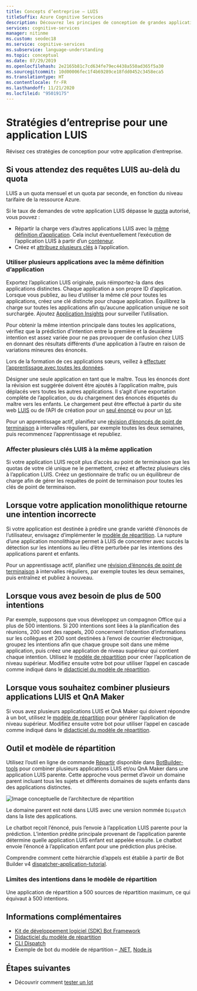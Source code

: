 ```yaml
---
title: Concepts d’entreprise – LUIS
titleSuffix: Azure Cognitive Services
description: Découvrez les principes de conception de grandes applications LUIS ou de plusieurs applications incluant à la fois LUIS et QnA Maker.
services: cognitive-services
manager: nitinme
ms.custom: seodec18
ms.service: cognitive-services
ms.subservice: language-understanding
ms.topic: conceptual
ms.date: 07/29/2019
ms.openlocfilehash: 2e2165b81c7cd634fe79ec4438a550ad365f5a30
ms.sourcegitcommit: 10d00006fec1f4b69289ce18fdd0452c3458eca5
ms.translationtype: HT
ms.contentlocale: fr-FR
ms.lasthandoff: 11/21/2020
ms.locfileid: "95019175"
---
```

# <a name="enterprise-strategies-for-a-luis-app"></a>Stratégies d’entreprise pour une application LUIS
Révisez ces stratégies de conception pour votre application d’entreprise.

## <a name="when-you-expect-luis-requests-beyond-the-quota"></a>Si vous attendez des requêtes LUIS au-delà du quota

LUIS a un quota mensuel et un quota par seconde, en fonction du niveau tarifaire de la ressource Azure. 

Si le taux de demandes de votre application LUIS dépasse le [quota](https://azure.microsoft.com/pricing/details/cognitive-services/language-understanding-intelligent-services/) autorisé, vous pouvez :

* Répartir la charge vers d’autres applications LUIS avec la [même définition d’application](#use-multiple-apps-with-same-app-definition). Cela inclut éventuellement l’exécution de l’application LUIS à partir d’un [conteneur](luis-container-howto.md). 
* Créez et [attribuez plusieurs clés](#assign-multiple-luis-keys-to-same-app) à l’application. 

### <a name="use-multiple-apps-with-same-app-definition"></a>Utiliser plusieurs applications avec la même définition d’application
Exportez l’application LUIS originale, puis réimportez-la dans des applications distinctes. Chaque application a son propre ID d’application. Lorsque vous publiez, au lieu d’utiliser la même clé pour toutes les applications, créez une clé distincte pour chaque application. Équilibrez la charge sur toutes les applications afin qu’aucune application unique ne soit surchargée. Ajoutez [Application Insights](./luis-csharp-tutorial-bf-v4.md) pour surveiller l’utilisation. 

Pour obtenir la même intention principale dans toutes les applications, vérifiez que la prédiction d’intention entre la première et la deuxième intention est assez variée pour ne pas provoquer de confusion chez LUIS en donnant des résultats différents d’une application à l’autre en raison de variations mineures des énoncés. 

Lors de la formation de ces applications sœurs, veillez à [effectuer l’apprentissage avec toutes les données](luis-how-to-train.md#train-with-all-data).

Désigner une seule application en tant que le maître. Tous les énoncés dont la révision est suggérée doivent être ajoutés à l’application maître, puis déplacés vers toutes les autres applications. Il s’agit d’une exportation complète de l’application, ou du chargement des énoncés étiquetés du maître vers les enfants. Le chargement peut être effectué à partir du site web [LUIS](luis-reference-regions.md) ou de l’API de création pour un [seul énoncé](https://westus.dev.cognitive.microsoft.com/docs/services/5890b47c39e2bb17b84a55ff/operations/5890b47c39e2bb052c5b9c08) ou pour un [lot](https://westus.dev.cognitive.microsoft.com/docs/services/5890b47c39e2bb17b84a55ff/operations/5890b47c39e2bb052c5b9c09). 

Pour un apprentissage actif, planifiez une [révision d’énoncés de point de terminaison](luis-how-to-review-endpoint-utterances.md) à intervalles réguliers, par exemple toutes les deux semaines, puis recommencez l’apprentissage et republiez. 

### <a name="assign-multiple-luis-keys-to-same-app"></a>Affecter plusieurs clés LUIS à la même application
Si votre application LUIS reçoit plus d’accès au point de terminaison que les quotas de votre clé unique ne le permettent, créez et affectez plusieurs clés à l’application LUIS. Créez un gestionnaire de trafic ou un équilibreur de charge afin de gérer les requêtes de point de terminaison pour toutes les clés de point de terminaison. 

## <a name="when-your-monolithic-app-returns-wrong-intent"></a>Lorsque votre application monolithique retourne une intention incorrecte
Si votre application est destinée à prédire une grande variété d’énoncés de l’utilisateur, envisagez d’implémenter le [modèle de répartition](#dispatch-tool-and-model). La rupture d’une application monolithique permet à LUIS de concentrer avec succès la détection sur les intentions au lieu d’être perturbée par les intentions des applications parent et enfants. 

Pour un apprentissage actif, planifiez une [révision d’énoncés de point de terminaison](luis-how-to-review-endpoint-utterances.md) à intervalles réguliers, par exemple toutes les deux semaines, puis entraînez et publiez à nouveau. 

## <a name="when-you-need-to-have-more-than-500-intents"></a>Lorsque vous avez besoin de plus de 500 intentions
Par exemple, supposons que vous développez un compagnon Office qui a plus de 500 intentions. Si 200 intentions sont liées à la planification des réunions, 200 sont des rappels, 200 concernent l’obtention d’informations sur les collègues et 200 sont destinées à l’envoi de courrier électronique, groupez les intentions afin que chaque groupe soit dans une même application, puis créez une application de niveau supérieur qui contient chaque intention. Utilisez le [modèle de répartition](#dispatch-tool-and-model) pour créer l’application de niveau supérieur. Modifiez ensuite votre bot pour utiliser l’appel en cascade comme indiqué dans le [didacticiel du modèle de répartition](/azure/bot-service/bot-builder-tutorial-dispatch?branch=master&tabs=cs&view=azure-bot-service-4.0). 

## <a name="when-you-need-to-combine-several-luis-and-qna-maker-apps"></a>Lorsque vous souhaitez combiner plusieurs applications LUIS et QnA Maker
Si vous avez plusieurs applications LUIS et QnA Maker qui doivent répondre à un bot, utilisez le [modèle de répartition](#dispatch-tool-and-model) pour générer l’application de niveau supérieur.  Modifiez ensuite votre bot pour utiliser l’appel en cascade comme indiqué dans le [didacticiel du modèle de répartition](/azure/bot-service/bot-builder-tutorial-dispatch?branch=master&tabs=cs&view=azure-bot-service-4.0). 

## <a name="dispatch-tool-and-model"></a>Outil et modèle de répartition
Utilisez l’outil en ligne de commande [Répartir][dispatch-tool] disponible dans [BotBuilder-tools](https://github.com/Microsoft/botbuilder-tools) pour combiner plusieurs applications LUIS et/ou QnA Maker dans une application LUIS parente. Cette approche vous permet d’avoir un domaine parent incluant tous les sujets et différents domaines de sujets enfants dans des applications distinctes. 

![Image conceptuelle de l’architecture de répartition](./media/luis-concept-enterprise/dispatch-architecture.png)

Le domaine parent est noté dans LUIS avec une version nommée `Dispatch` dans la liste des applications. 

Le chatbot reçoit l’énoncé, puis l’envoie à l’application LUIS parente pour la prédiction. L’intention prédite principale provenant de l’application parente détermine quelle application LUIS enfant est appelée ensuite. Le chatbot envoie l’énoncé à l’application enfant pour une prédiction plus précise.

Comprendre comment cette hiérarchie d’appels est établie à partir de Bot Builder v4 [dispatcher-application-tutorial](/azure/bot-service/bot-builder-tutorial-dispatch?branch=master&tabs=cs&view=azure-bot-service-4.0).  

### <a name="intent-limits-in-dispatch-model"></a>Limites des intentions dans le modèle de répartition
Une application de répartition a 500 sources de répartition maximum, ce qui équivaut à 500 intentions. 

## <a name="more-information"></a>Informations complémentaires

* [Kit de développement logiciel (SDK) Bot Framework](https://github.com/Microsoft/botframework)
* [Didacticiel du modèle de répartition](/azure/bot-service/bot-builder-tutorial-dispatch?branch=master&tabs=cs&view=azure-bot-service-4.0)
* [CLI Dispatch](https://github.com/Microsoft/botbuilder-tools)
* Exemple de bot du modèle de répartition – [.NET](https://github.com/microsoft/BotBuilder-Samples/tree/master/samples/csharp_dotnetcore/14.nlp-with-dispatch), [Node.js](https://github.com/microsoft/BotBuilder-Samples/tree/master/samples/javascript_nodejs/14.nlp-with-dispatch)

## <a name="next-steps"></a>Étapes suivantes

* Découvrir comment [tester un lot](luis-how-to-batch-test.md)

[dispatcher-application-tutorial]: /azure/bot-service/bot-builder-tutorial-dispatch?branch=master
[dispatch-tool]: https://aka.ms/dispatch-tool